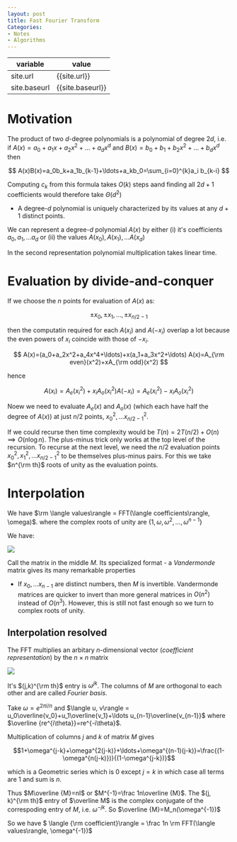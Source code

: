 ```yaml
---
layout: post
title: Fast Fourier Transform
Categories:
- Notes
- Algorithms
---
```


| variable | value |
| -- | -- |
| site.url | {{site.url}} |
| site.baseurl | {{site.baseurl}} |

# Motivation

The product of two $d$-degree polynomials is a polynomial of degree $2d$, i.e. if $A(x)=a_0+a_1x+a_2x^2+\ldots+a_dx^d$ and $B(x)=b_0+b_1+b_2x^2+\ldots+b_dx^d$ then

$$
A(x)B(x)=a_0b_k+a_1b_{k-1}+\ldots+a_kb_0=\sum_{i=0}^{k}a_i b_{k-i}
$$

Computing $c_k$ from this formula takes $O(k)$ steps aand finding all $2d+1$ coefficients would therefore take $\Theta(d^2)$

- A degree-$d$ polynomial is uniquely characterized by its values at any $d+1$ distinct points.

We can represent a degree-$d$ polynomial $A(x)$ by either (i) it's coefficients $a_0, a_1,\ldots a_d$ or (ii) the values $A(x_0), A(x_1),\ldots A(x_d)$

In the second representation polynomial multiplication takes linear time.

# Evaluation by divide-and-conquer

If we choose the $n$ points for evaluation of $A(x)$ as:

$$
\pm x_0, \pm x_1, \ldots, \pm x_{n/2-1}
$$

then the computatin required for each $A(x_i)$ and $A(-x_i)$ overlap a lot because the even powers of $x_i$ coincide with those of $-x_i$.

$$
A(x)=(a_0+a_2x^2+a_4x^4+\ldots)+x(a_1+a_3x^2+\ldots)
A(x)=A_{\rm even}(x^2)+xA_{\rm odd}(x^2)
$$

hence

$$
A(x_i)=A_e(x_i^2)+x_iA_o(x_i^2)
A(-x_i)=A_e(x_i^2)-x_iA_o(x_i^2)
$$

Noew we need to evaluate $A_e(x)$ and $A_o(x)$ (which each have half the degree of $A(x)$) at just $n/2$ points, $x_0^2,\ldots x_{n/2-1}^2$.

If we could recurse then time complexity would be $T(n)=2T(n/2)+O(n)\implies O(n\log n)$. The plus-minus trick only works at the top level of the recursion. To recurse at the next level, we need the $n/2$ evaluation points $x_0^2, x_1^2,\ldots x_{n/2-1}^2$ to be themselves plus-minus pairs. For this we take $n^{\rm th}$ roots of unity as the evaluation points.

# Interpolation

We have $\rm \langle values\rangle = FFT(\langle coefficients\rangle, \omega)$. where the complex roots of unity are $\{1,\omega,\omega^2,\ldots,\omega^{n-1}\}$

We have:

![]({{site.url}}{{site.baseurl}}/images/fft1.png)

Call the matrix in the middle $M$. Its specialized format - a _Vandermonde_ matrix gives its many remarkable properties

- If $x_0, \ldots x_{n-1}$ are distinct numbers, then $M$ is invertible. Vandermonde matrices are quicker to invert than more general matrices in $O(n^2)$ instead of $O(n^3)$. However, this is still not fast enough so we turn to complex roots of unity.

## Interpolation resolved

The FFT multiplies an arbitary $n$-dimensional vector (_coefficient representation_) by the $n\times n$ matrix

![]({{site.url}}{{site.baseurl}}/images/fft2.png)

It's $(j,k)^{\rm th}$ entry is $\omega^{jk}$. The columns of $M$ are orthogonal to each other and are called _Fourier basis_. 

Take $\omega=e^{2\pi i/n}$ and $\langle u, v\rangle = u_0\overline{v_0}+u_1\overline{v_1}+\ldots u_{n-1}\overline{v_{n-1}}$ where $\overline {re^{i\theta}}=re^{-i\theta}$.

Multiplication of columns $j$ and $k$ of matrix $M$ gives 

$$1+\omega^{j-k}+\omega^{2(j-k)}+\ldots+\omega^{(n-1)(j-k)}=\frac{(1-\omega^{n(j-k)})}{(1-\omega^{j-k})}$$

 which is a Geometric series which is $0$  except $j=k$ in which case all terms are $1$ and sum is $n$. 
 
 Thus $M\overline {M}=nI$ or $M^{-1}=\frac 1n\overline {M}$. The $(j, k)^{\rm th}$ entry of $\overline M$ is the complex conjugate of the correspoding entry of $M$, i.e. $\omega ^{-jk}$. So $\overline {M}=M_n(\omega^{-1})$

So we have $ \langle {\rm coefficient}\rangle = \frac 1n \rm FFT(\langle values\rangle, \omega^{-1})$
